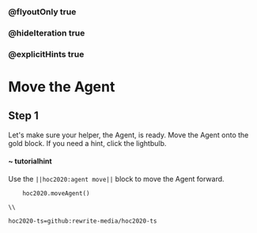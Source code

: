 ### @flyoutOnly true
### @hideIteration true
### @explicitHints true

# Move the Agent

## Step 1
Let's make sure your helper, the Agent, is ready. Move the Agent onto the gold block. If you need a hint, click the lightbulb.

#### ~ tutorialhint 
Use the ``||hoc2020:agent move||`` block to move the Agent forward.

```ghost
    hoc2020.moveAgent()
```
```template
\\
```
```package
hoc2020-ts=github:rewrite-media/hoc2020-ts
```